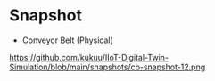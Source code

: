 # Snapshot

- Conveyor Belt (Physical)

https://github.com/kukuu/IIoT-Digital-Twin-Simulation/blob/main/snapshots/cb-snapshot-12.png
